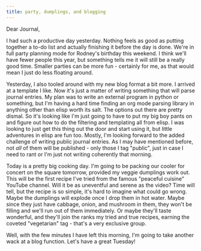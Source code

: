 ```yaml
---
title: party, dumplings, and blogging
---
```


Dear Journal,

I had such a productive day yesterday. Nothing feels as good as putting
together a to-do list and actually finishing it before the day is done.
We're in full party planning mode for Rodney's birthday this weekend. I
think we'll have fewer people this year, but something tells me it will
still be a really good time. Smaller parties can be more fun - certainly
for me, as that would mean I just do less floating around.

Yesterday, I also tooled around with my new blog format a bit more. I
arrived at a template I like. Now it's just a matter of writing
something that will parse journal entries. My plan was to write an
external program in python or something, but I'm having a hard time
finding an org mode parsing library in anything other than elisp worth
its salt. The options out there are pretty dismal. So it's looking like
I'm just going to have to put my big boy pants on and figure out how to
do the filtering and templating all from elisp. I was looking to just
get this thing out the door and start using it, but little adventures in
elisp are fun too. Mostly, I'm looking forward to the added challenge of
writing public journal entries. As I may have mentioned before, not
*all* of them will be published - only those I tag "public", just in
case I need to rant or I'm just not writing coherently that morning.

Today is a pretty big cooking day. I'm going to be packing our cooler
for concert on the square tomorrow, provided my veggie dumplings work
out. This will be the first recipe I've tried from the famous "peaceful
cuisine" YouTube channel. Will it be as uneventful and serene as the
video? Time will tell, but the recipe is so simple, it's hard to imagine
what could go wrong. Maybe the dumplings will explode once I drop them
in hot water. Maybe since they just have cabbage, onion, and mushroom in
them, they won't be filling and we'll run out of them immediately. Or
maybe they'll taste wonderful, and they'll join the ranks my tried and
true recipes, earning the coveted "vegetarian" tag - that's a very
exclusive group.

Well, with the few minutes I have left this morning, I'm going to take
another wack at a blog function. Let's have a great Tuesday!

